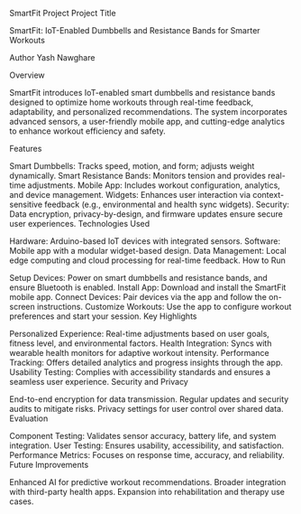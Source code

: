 SmartFit Project
Project Title

SmartFit: IoT-Enabled Dumbbells and Resistance Bands for Smarter Workouts

Author
Yash Nawghare


Overview

SmartFit introduces IoT-enabled smart dumbbells and resistance bands designed to optimize home workouts through real-time feedback, adaptability, and personalized recommendations. The system incorporates advanced sensors, a user-friendly mobile app, and cutting-edge analytics to enhance workout efficiency and safety.

Features

Smart Dumbbells: Tracks speed, motion, and form; adjusts weight dynamically.
Smart Resistance Bands: Monitors tension and provides real-time adjustments.
Mobile App: Includes workout configuration, analytics, and device management.
Widgets: Enhances user interaction via context-sensitive feedback (e.g., environmental and health sync widgets).
Security: Data encryption, privacy-by-design, and firmware updates ensure secure user experiences.
Technologies Used

Hardware: Arduino-based IoT devices with integrated sensors.
Software: Mobile app with a modular widget-based design.
Data Management: Local edge computing and cloud processing for real-time feedback.
How to Run

Setup Devices: Power on smart dumbbells and resistance bands, and ensure Bluetooth is enabled.
Install App: Download and install the SmartFit mobile app.
Connect Devices: Pair devices via the app and follow the on-screen instructions.
Customize Workouts: Use the app to configure workout preferences and start your session.
Key Highlights

Personalized Experience: Real-time adjustments based on user goals, fitness level, and environmental factors.
Health Integration: Syncs with wearable health monitors for adaptive workout intensity.
Performance Tracking: Offers detailed analytics and progress insights through the app.
Usability Testing: Complies with accessibility standards and ensures a seamless user experience.
Security and Privacy

End-to-end encryption for data transmission.
Regular updates and security audits to mitigate risks.
Privacy settings for user control over shared data.
Evaluation

Component Testing: Validates sensor accuracy, battery life, and system integration.
User Testing: Ensures usability, accessibility, and satisfaction.
Performance Metrics: Focuses on response time, accuracy, and reliability.
Future Improvements

Enhanced AI for predictive workout recommendations.
Broader integration with third-party health apps.
Expansion into rehabilitation and therapy use cases.
